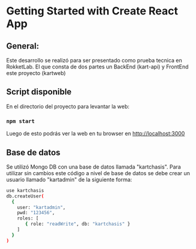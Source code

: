 # Getting Started with Create React App

## General:
Este desarrollo se realizó para ser presentado como prueba tecnica en RokketLab.
El que consta de dos partes un BackEnd (kart-api) y FrontEnd este proyecto (kartweb) 

## Script disponible

En el directorio del proyecto para levantar la web:

### `npm start`

Luego de esto podrás ver la web en tu browser en  [http://localhost:3000](http://localhost:3000)

## Base de datos

Se utilizó Mongo DB con una base de datos llamada "kartchasis". 
Para utilizar sin cambios este código a nivel de base de datos se debe crear un usuario llamado "kartadmin" de la siguiente forma:

```bash
use kartchasis 
db.createUser(
  {
    user: "kartadmin",
    pwd: "123456",
    roles: [
       { role: "readWrite", db: "kartchasis" }
    ]
  }
)
```

